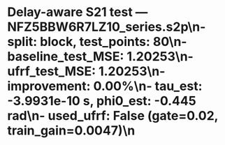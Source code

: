 # Delay-aware S21 test — NFZ5BBW6R7LZ10_series.s2p\n- split: block, test_points: 80\n- baseline_test_MSE: 1.20253\n- ufrf_test_MSE: 1.20253\n- improvement: 0.00%\n- tau_est: -3.9931e-10 s, phi0_est: -0.445 rad\n- used_ufrf: False (gate=0.02, train_gain=0.0047)\n